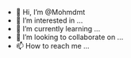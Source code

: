 - 👋 Hi, I’m @Mohmdmt
- 👀 I’m interested in ...
- 🌱 I’m currently learning ...
- 💞️ I’m looking to collaborate on ...
- 📫 How to reach me ...

<!---
Mohmdmt/Mohmdmt is a ✨ special ✨ repository because its `README.md` (this file) appears on your GitHub profile.
You can click the Preview link to take a look at your changes.
--->
